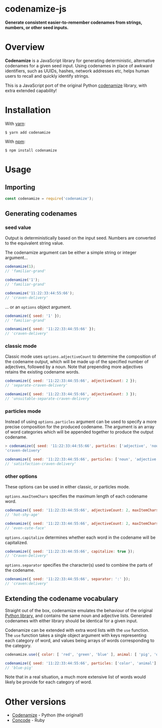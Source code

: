 # codenamize-js

**Generate consistent easier-to-remember codenames from strings, numbers, or other seed inputs.**

# Overview

**Codenamize** is a JavaScript library for generating deterministic, alternative codenames for a given seed input. Using codenames in place of awkward identifiers, such as UUIDs, hashes, network addresses etc, helps human users to recall and quickly identify strings.

This is a JavaScript port of the original Python [codenamize](https://github.com/jjmontesl/codenamize) library, with extra extended capability!

# Installation

With [yarn](https://yarnpkg.com):

```shell
$ yarn add codenamize
```

With [npm](https://www.npmjs.com):

```shell
$ npm install codenamize
```

# Usage

## Importing

```javascript
const codenamize = require('codenamize');

```

## Generating codenames

### seed value

Output is deterministically based on the input seed. Numbers are converted to the equivalent string value.

The codenamize argument can be either a simple string or integer argument…

```javascript
codenamize(1);
// 'familiar-grand'

codenamize('1');
// 'familiar-grand'

codenamize('11:22:33:44:55:66');
// 'craven-delivery'
```

… or an `options` object argument.

```javascript
codenamize({ seed: '1' });
// 'familiar-grand'

codenamize({ seed: '11:22:33:44:55:66' });
// 'craven-delivery'
```

### classic mode

Classic mode uses `options.adjectiveCount` to determine the composition of the codename output, which will be made up of the specified number of adjectives, followed by a noun. Note that prepending more adjectives retains the existing codename words.

```javascript
codenamize({ seed: '11:22:33:44:55:66', adjectiveCount: 2 });
// 'separate-craven-delivery'

codenamize({ seed: '11:22:33:44:55:66', adjectiveCount: 3 });
// 'unsuitable-separate-craven-delivery'
```

### particles mode

Instead of using `options.particles` argument can be used to specify a more precise composition for the produced codename. The argument is an array of word categories which will be appended together to produce the output codename.

```javascript
> codenamize({ seed: '11:22:33:44:55:66', particles: ['adjective', 'noun'] });
'craven-delivery'

codenamize({ seed: '11:22:33:44:55:66', particles: ['noun', 'adjective', 'noun'] });
// 'satisfaction-craven-delivery'
```

### other options

These options can be used in either classic, or particles mode.

`options.maxItemChars` specifies the maximum length of each codename word.

```javascript
codenamize({ seed: '11:22:33:44:55:66', adjectiveCount: 2, maxItemChars: 3 });
// 'hot-shy-age'

codenamize({ seed: '11:22:33:44:55:66', adjectiveCount: 2, maxItemChars: 4 });
// 'even-cute-face'
```

`options.capitalize` determines whether each word in the codename will be capitalized.

```javascript
codenamize({ seed: '11:22:33:44:55:66', capitalize: true });
// 'Craven-Delivery'
```

`options.separator` specifies the character(s) used to combine the parts of the codename.

```javascript
codenamize({ seed: '11:22:33:44:55:66', separator: ':' });
// 'craven:delivery'
```

## Extending the codename vocabulary

Straight out of the box, codenamize emulates the behaviour of the original [Python library](https://github.com/jjmontesl/codenamize), and contains the same noun and adjective lists. Generated codenames with either library should be identical for a given  input.

Codenamize can be extended with extra word lists with the `use` function. The `use` function takes a single object argument with keys representing each category of word, and values being arrays of words corresponding to the category.

```javascript
codenamize.use({ color: [ 'red', 'green', 'blue' ], animal: [ 'pig', 'dog', 'cat' ] });

codenamize({ seed: '11:22:33:44:55:66', particles: ['color', 'animal'] });
// 'blue-pig'
```

Note that in a real situation, a much more extensive list of words would likely be provide for each category of word.

# Other versions

* [Codenamize](https://github.com/jjmontesl/codenamize) - Python (the original!)
* [Concode](https://github.com/DannyBen/concode) - Ruby

